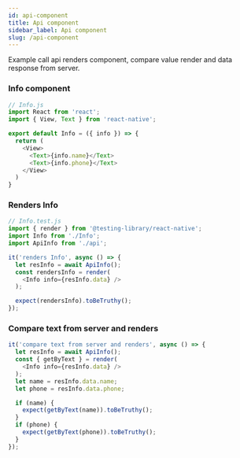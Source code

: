 ```yaml
---
id: api-component
title: Api component
sidebar_label: Api component
slug: /api-component
---
```


Example call api renders component, compare value render and data response from server.

### Info component

```js
// Info.js
import React from 'react';
import { View, Text } from 'react-native';

export default Info = ({ info }) => {
  return (
    <View>
      <Text>{info.name}</Text>
      <Text>{info.phone}</Text>
    </View>
  )
}
```

### Renders Info

```js
// Info.test.js
import { render } from '@testing-library/react-native';
import Info from './Info';
import ApiInfo from './api';

it('renders Info', async () => {
  let resInfo = await ApiInfo();
  const rendersInfo = render(
    <Info info={resInfo.data} />
  );

  expect(rendersInfo).toBeTruthy();
});
```

### Compare text from server and renders

```js
it('compare text from server and renders', async () => {
  let resInfo = await ApiInfo();
  const { getByText } = render(
    <Info info={resInfo.data} />
  );
  let name = resInfo.data.name;
  let phone = resInfo.data.phone;

  if (name) {
    expect(getByText(name)).toBeTruthy();
  }
  if (phone) {
    expect(getByText(phone)).toBeTruthy();
  }
});
```
